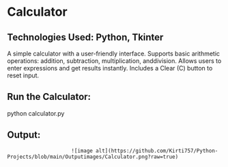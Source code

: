 # Calculator

## Technologies Used: Python, Tkinter

A simple calculator with a user-friendly interface.
Supports basic arithmetic operations: addition, subtraction, multiplication, anddivision.
Allows users to enter expressions and get results instantly.
Includes a Clear (C) button to reset input.

## Run the Calculator:
python calculator.py


## Output:
                         ![image alt](https://github.com/Kirti757/Python-Projects/blob/main/Outputimages/Calculator.png?raw=true)
